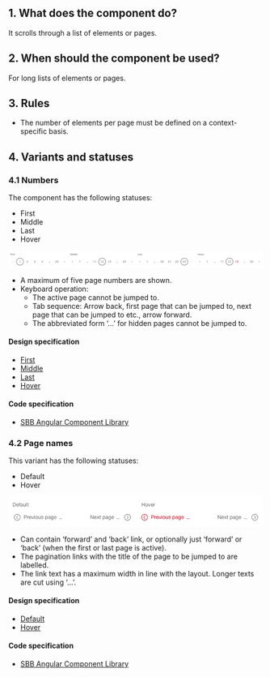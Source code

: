 ## 1. What does the component do?
It scrolls through a list of elements or pages.

## 2. When should the component be used?
For long lists of elements or pages.

## 3. Rules
* The number of elements per page must be defined on a context-specific basis.

## 4. Variants and statuses 
### 4.1 Numbers
The component has the following statuses:
* First
* Middle
* Last
* Hover

![Image of the pagination component with numbers](https://raw.githubusercontent.com/sbb-design-systems/design-system-website-documentation/master/documentation/components/pagination/images/pagination_numbers.png 'class: image')
* A maximum of five page numbers are shown.
* Keyboard operation:
    * The active page cannot be jumped to.
    * Tab sequence: Arrow back, first page that can be jumped to, next page that can be jumped to etc., arrow forward.
    * The abbreviated form ‘…’ for hidden pages cannot be jumped to.

#### Design specification
* [First](https://www.sketch.com/s/80f12b3b-58e5-4b4c-98cd-c553bae18db0/a/EwG1Qq#Inspector)
* [Middle](https://www.sketch.com/s/80f12b3b-58e5-4b4c-98cd-c553bae18db0/a/j9rRyb#Inspector)
* [Last](https://www.sketch.com/s/80f12b3b-58e5-4b4c-98cd-c553bae18db0/a/dKjaEj#Inspector)
* [Hover](https://www.sketch.com/s/80f12b3b-58e5-4b4c-98cd-c553bae18db0/a/zAKMYl#Inspector)

#### Code specification
* [SBB Angular Component Library](https://sbb-angular.app.sbb.ch/public/components/pagination)

### 4.2 Page names
This variant has the following statuses:
* Default
* Hover

![Image of the pagination component with page names](https://raw.githubusercontent.com/sbb-design-systems/design-system-website-documentation/master/documentation/components/pagination/images/pagination_pages.png 'class: image')
* Can contain ‘forward’ and ‘back’ link, or optionally just ‘forward’ or ‘back’ (when the first or last page is active).
* The pagination links with the title of the page to be jumped to are labelled.
* The link text has a maximum width in line with the layout. Longer texts are cut using ‘…’.

#### Design specification
* [Default](https://www.sketch.com/s/80f12b3b-58e5-4b4c-98cd-c553bae18db0/a/ZAnzqv#Inspector)
* [Hover](https://www.sketch.com/s/80f12b3b-58e5-4b4c-98cd-c553bae18db0/a/J9JwqM#Inspector)

#### Code specification
* [SBB Angular Component Library](https://sbb-angular.app.sbb.ch/public/components/pagination)